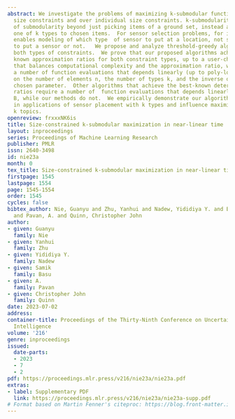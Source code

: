 ```yaml
---
abstract: We investigate the problems of maximizing k-submodular functions over total
  size constraints and over individual size constraints. k-submodularity is a generalization
  of submodularity beyond just picking items of a ground set, instead associating
  one of k types to chosen items.  For sensor selection problems, for instance, this
  enables modeling of which type  of sensor to put at a location, not simply whether
  to put a sensor or not.   We propose and analyze threshold-greedy algorithms for
  both types of constraints.  We prove that our proposed algorithms achieve the best
  known approximation ratios for both constraint types, up to a user-chosen parameter
  that balances computational complexity and the approximation ratio, while only using
  a number of function evaluations that depends linearly (up to poly-logarithmic terms)
  on the number of elements n, the number of types k, and the inverse of the user
  chosen parameter.  Other algorithms that achieve the best-known deterministic approximation
  ratios require a number of  function evaluations that depends linearly on the budget
  B, while our methods do not.  We empirically demonstrate our algorithms’ performance
  in applications of sensor placement with k types and influence maximization with
  k topics.
openreview: frxxxNK6is
title: Size-constrained k-submodular maximization in near-linear time
layout: inproceedings
series: Proceedings of Machine Learning Research
publisher: PMLR
issn: 2640-3498
id: nie23a
month: 0
tex_title: Size-constrained k-submodular maximization in near-linear time
firstpage: 1545
lastpage: 1554
page: 1545-1554
order: 1545
cycles: false
bibtex_author: Nie, Guanyu and Zhu, Yanhui and Nadew, Yididiya Y. and Basu, Samik
  and Pavan, A. and Quinn, Christopher John
author:
- given: Guanyu
  family: Nie
- given: Yanhui
  family: Zhu
- given: Yididiya Y.
  family: Nadew
- given: Samik
  family: Basu
- given: A.
  family: Pavan
- given: Christopher John
  family: Quinn
date: 2023-07-02
address:
container-title: Proceedings of the Thirty-Ninth Conference on Uncertainty in Artificial
  Intelligence
volume: '216'
genre: inproceedings
issued:
  date-parts:
  - 2023
  - 7
  - 2
pdf: https://proceedings.mlr.press/v216/nie23a/nie23a.pdf
extras:
- label: Supplementary PDF
  link: https://proceedings.mlr.press/v216/nie23a/nie23a-supp.pdf
# Format based on Martin Fenner's citeproc: https://blog.front-matter.io/posts/citeproc-yaml-for-bibliographies/
---
```

